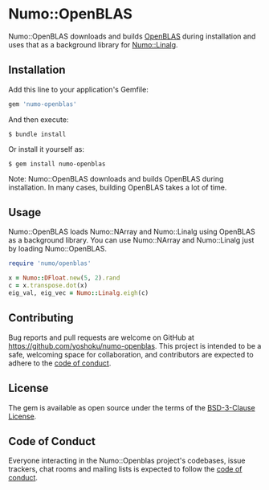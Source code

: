 # Numo::OpenBLAS

Numo::OpenBLAS downloads and builds [OpenBLAS](https://www.openblas.net/) during installation and
uses that as a background library for [Numo::Linalg](https://github.com/ruby-numo/numo-linalg).

## Installation

Add this line to your application's Gemfile:

```ruby
gem 'numo-openblas'
```

And then execute:

    $ bundle install

Or install it yourself as:

    $ gem install numo-openblas

Note: Numo::OpenBLAS downloads and builds OpenBLAS during installation.
In many cases, building OpenBLAS takes a lot of time.

## Usage

Numo::OpenBLAS loads Numo::NArray and Numo::Linalg using OpenBLAS as a background library.
You can use Numo::NArray and Numo::Linalg just by loading Numo::OpenBLAS.

```ruby
require 'numo/openblas'

x = Numo::DFloat.new(5, 2).rand
c = x.transpose.dot(x)
eig_val, eig_vec = Numo::Linalg.eigh(c)
```

## Contributing

Bug reports and pull requests are welcome on GitHub at https://github.com/yoshoku/numo-openblas. This project is intended to be a safe, welcoming space for collaboration, and contributors are expected to adhere to the [code of conduct](https://github.com/yoshoku/numo-openblas/blob/master/CODE_OF_CONDUCT.md).

## License

The gem is available as open source under the terms of the [BSD-3-Clause License](https://opensource.org/licenses/BSD-3-Clause).

## Code of Conduct

Everyone interacting in the Numo::Openblas project's codebases, issue trackers, chat rooms and mailing lists is expected to follow the [code of conduct](https://github.com/yoshoku/numo-openblas/blob/master/CODE_OF_CONDUCT.md).
